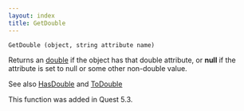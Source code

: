 ```yaml
---
layout: index
title: GetDouble
---
```


    GetDouble (object, string attribute name)

Returns an [double](../types/double.html) if the object has that double attribute, or **null** if the attribute is set to null or some other non-double value.

See also [HasDouble](hasdouble.html) and [ToDouble](todouble.html)

This function was added in Quest 5.3.
